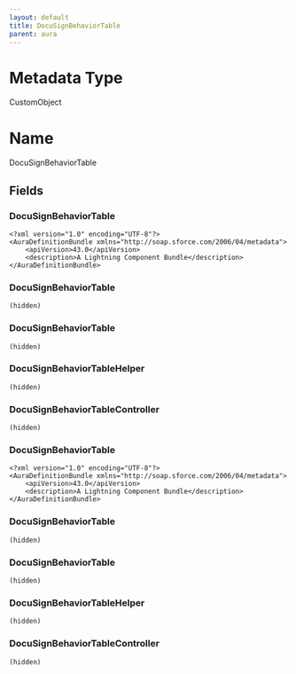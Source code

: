 ```yaml
---
layout: default
title: DocuSignBehaviorTable
parent: aura
---
```

# Metadata Type
CustomObject

# Name
DocuSignBehaviorTable
## Fields
### DocuSignBehaviorTable

```
<?xml version="1.0" encoding="UTF-8"?>
<AuraDefinitionBundle xmlns="http://soap.sforce.com/2006/04/metadata">
    <apiVersion>43.0</apiVersion>
    <description>A Lightning Component Bundle</description>
</AuraDefinitionBundle>
```
### DocuSignBehaviorTable

```
(hidden)
```
### DocuSignBehaviorTable

```
(hidden)
```
### DocuSignBehaviorTableHelper

```
(hidden)
```
### DocuSignBehaviorTableController

```
(hidden)
```
### DocuSignBehaviorTable

```
<?xml version="1.0" encoding="UTF-8"?>
<AuraDefinitionBundle xmlns="http://soap.sforce.com/2006/04/metadata">
    <apiVersion>43.0</apiVersion>
    <description>A Lightning Component Bundle</description>
</AuraDefinitionBundle>
```
### DocuSignBehaviorTable

```
(hidden)
```
### DocuSignBehaviorTable

```
(hidden)
```
### DocuSignBehaviorTableHelper

```
(hidden)
```
### DocuSignBehaviorTableController

```
(hidden)
```

